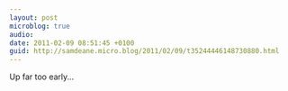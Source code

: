 ```yaml
---
layout: post
microblog: true
audio: 
date: 2011-02-09 08:51:45 +0100
guid: http://samdeane.micro.blog/2011/02/09/t35244446148730880.html
---
```

Up far too early...
